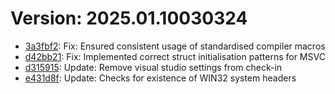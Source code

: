 # Version: 2025.01.10030324

* [3a3fbf2](https://github.com/ford-jones/lazarus/commit/3a3fbf299e05a43b7377a5166c6067ed90babad2): Fix: Ensured consistent usage of standardised compiler macros
* [d42bb21](https://github.com/ford-jones/lazarus/commit/d42bb2106ed61d36611ca121a3813b635a597b95): Fix: Implemented correct struct initialisation patterns for MSVC
* [d315915](https://github.com/ford-jones/lazarus/commit/d3159155366a2e128876baee42f64912a59b980c): Update: Remove visual studio settings from check-in
* [e431d8f](https://github.com/ford-jones/lazarus/commit/e431d8f7991cd090fbefdd1e979ab54f034d05be): Update: Checks for existence of WIN32 system headers
